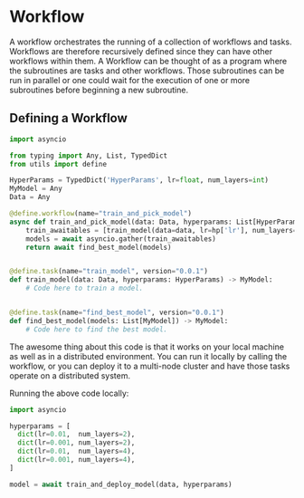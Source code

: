 
# Workflow

A workflow orchestrates the running of a collection of workflows and tasks.
Workflows are therefore recursively defined since they can have other workflows
within them. A Workflow can be thought of as a program where the subroutines
are tasks and other workflows. Those subroutines can be run in parallel or
one could wait for the execution of one or more subroutines before beginning
a new subroutine.

## Defining a Workflow

```python
import asyncio

from typing import Any, List, TypedDict
from utils import define

HyperParams = TypedDict('HyperParams', lr=float, num_layers=int)
MyModel = Any
Data = Any

@define.workflow(name="train_and_pick_model")
async def train_and_pick_model(data: Data, hyperparams: List[HyperParams]) -> MyModel:
    train_awaitables = [train_model(data=data, lr=hp['lr'], num_layers=hp['num_layers']) for hp in hyperparams]
    models = await asyncio.gather(train_awaitables)
    return await find_best_model(models)


@define.task(name="train_model", version="0.0.1")
def train_model(data: Data, hyperparams: HyperParams) -> MyModel:
    # Code here to train a model.


@define.task(name="find_best_model", version="0.0.1")
def find_best_model(models: List[MyModel]) -> MyModel:
    # Code here to find the best model.

```

The awesome thing about this code is that it works on your local machine
as well as in a distributed environment. You can run it locally by calling
the workflow, or you can deploy it to a multi-node cluster and have those
tasks operate on a distributed system.

Running the above code locally:

```python
import asyncio

hyperparams = [
  dict(lr=0.01,  num_layers=2),
  dict(lr=0.001, num_layers=2),
  dict(lr=0.01,  num_layers=4),
  dict(lr=0.001, num_layers=4),
]

model = await train_and_deploy_model(data, hyperparams)

```
